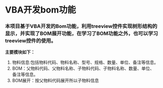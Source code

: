 
# VBA开发bom功能
### 本项目基于VBA开发的Bom功能，利用treeview控件实现树形结构的显示，并实现了BOM展开功能，在学习了BOM功能之外，也可以学习treeview控件的使用。

**主要模块如下：**

1. 物料信息:包括物料代码、物料名称、型号、规格、数量、单位、备注等信息。
2. BOM：父物料代码、父物料名称、子物料代码、子物料名称、数量、单位、备注等信息。
3. BOM展开：按父物料代码展开所以子物料信息          

